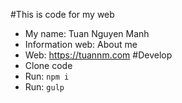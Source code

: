 #This is code for my web
- My name: Tuan Nguyen Manh
- Information web: About me
- Web: https://tuannm.com
#Develop
- Clone code
- Run: `npm i`
- Run: `gulp`
